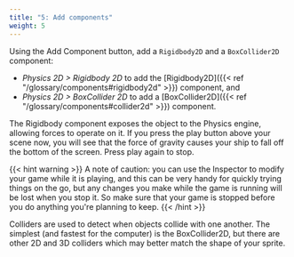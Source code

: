 ```yaml
---
title: "5: Add components"
weight: 5
---
```


Using the Add Component button, add a `Rigidbody2D` and a `BoxCollider2D` component:
- *Physics 2D > Rigidbody 2D* to add the [Rigidbody2D]({{< ref "/glossary/components#rigidbody2d" >}}) component, and
- *Physics 2D > BoxCollider 2D* to add a [BoxCollider2D]({{< ref "/glossary/components#collider2d" >}}) component.

The Rigidbody component exposes the object to the Physics engine, allowing forces to operate on it. If you press the play button above your scene now, you will see that the force of gravity causes your ship to fall off the bottom of the screen. Press play again to stop.

{{< hint warning >}}
A note of caution: you can use the Inspector to modify your game while it is playing, and this can be very handy for quickly trying things on the go, but any changes you make while the game is running will be lost when you stop it. So make sure that your game is stopped before you do anything you're planning to keep.
{{< /hint >}}

Colliders are used to detect when objects collide with one another. The simplest (and fastest for the computer) is the BoxCollider2D, but there are other 2D and 3D colliders which may better match the shape of your sprite.